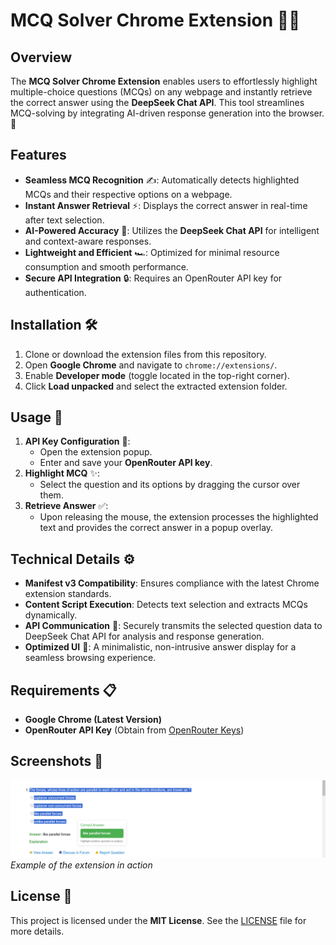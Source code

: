 # MCQ Solver Chrome Extension 🧠💡

## Overview
The **MCQ Solver Chrome Extension** enables users to effortlessly highlight multiple-choice questions (MCQs) on any webpage and instantly retrieve the correct answer using the **DeepSeek Chat API**. This tool streamlines MCQ-solving by integrating AI-driven response generation into the browser. 🚀

## Features
- **Seamless MCQ Recognition** ✍️: Automatically detects highlighted MCQs and their respective options on a webpage.
- **Instant Answer Retrieval** ⚡: Displays the correct answer in real-time after text selection.
- **AI-Powered Accuracy** 🤖: Utilizes the **DeepSeek Chat API** for intelligent and context-aware responses.
- **Lightweight and Efficient** 🏎️: Optimized for minimal resource consumption and smooth performance.
- **Secure API Integration** 🔒: Requires an OpenRouter API key for authentication.

## Installation 🛠️
1. Clone or download the extension files from this repository.
2. Open **Google Chrome** and navigate to `chrome://extensions/`.
3. Enable **Developer mode** (toggle located in the top-right corner).
4. Click **Load unpacked** and select the extracted extension folder.

## Usage 📌
1. **API Key Configuration** 🔑: 
   - Open the extension popup.
   - Enter and save your **OpenRouter API key**.
2. **Highlight MCQ** ✨:
   - Select the question and its options by dragging the cursor over them.
3. **Retrieve Answer** ✅:
   - Upon releasing the mouse, the extension processes the highlighted text and provides the correct answer in a popup overlay.

## Technical Details ⚙️
- **Manifest v3 Compatibility**: Ensures compliance with the latest Chrome extension standards.
- **Content Script Execution**: Detects text selection and extracts MCQs dynamically.
- **API Communication** 📡: Securely transmits the selected question data to DeepSeek Chat API for analysis and response generation.
- **Optimized UI** 🎨: A minimalistic, non-intrusive answer display for a seamless browsing experience.

## Requirements 📋
- **Google Chrome (Latest Version)**
- **OpenRouter API Key** (Obtain from [OpenRouter Keys](https://openrouter.ai/keys))

## Screenshots 📸
![Screenshot 1](screenshot1.png)  
*Example of the extension in action*

## License 📜
This project is licensed under the **MIT License**. See the [LICENSE](LICENSE) file for more details.

